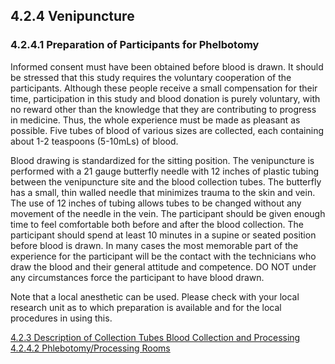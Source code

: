 ## 4.2.4 Venipuncture

### 4.2.4.1 Preparation of Participants for Phelbotomy

Informed consent must have been obtained before blood is drawn.  It should be stressed that this study requires the voluntary cooperation of the participants.  Although these people receive a small compensation for their time, participation in this study and blood donation is purely voluntary, with no reward other than the knowledge that they are contributing to progress in medicine.  Thus, the whole experience must be made as pleasant as possible.  Five tubes of blood of various sizes are collected, each containing about 1-2 teaspoons (5-10mLs) of blood. 

Blood drawing is standardized for the sitting position. The venipuncture is performed with a 21 gauge butterfly needle with 12 inches of plastic tubing between the venipuncture site and the blood collection tubes.  The butterfly has a small, thin walled needle that minimizes trauma to the skin and vein.  The use of 12 inches of tubing allows tubes to be changed without any movement of the needle in the vein. The participant should be given enough time to feel comfortable both before and after the blood collection.  The participant should spend at least 10 minutes in a supine or seated position before blood is drawn.  In many cases the most memorable part of the experience for the participant will be the contact with the technicians who draw the blood and their general attitude and competence.  DO NOT under any circumstances force the participant to have blood drawn.

Note that a local anesthetic can be used. Please check with your local research unit as to which preparation is available and for the local procedures in using this.


<div class="center">
<div class="btn-group">
  <a href=":pages_path:/manuals/blood-collection-processing/4-02-03-description-of-collection-tubes.md" class="btn btn-default">
    <span class="glyphicon glyphicon-chevron-left"></span>
    4.2.3 Description of Collection Tubes
  </a>

  <a href=":pages_path:/manuals/blood-collection-processing" class="btn btn-default">
    <span class="glyphicon glyphicon-chevron-up"></span>
    Blood Collection and Processing
  </a>

  <a href=":pages_path:/manuals/blood-collection-processing/4-02-04-02-phlebotomy-processing-rooms.md" class="btn btn-success">
    4.2.4.2 Phlebotomy/Processing Rooms
    <span class="glyphicon glyphicon-chevron-right"></span>
  </a>
</div>
</div>